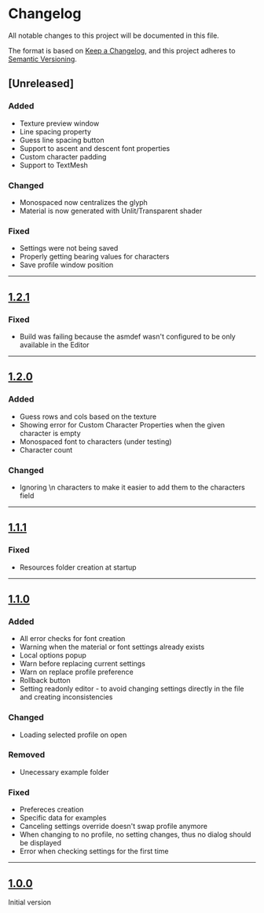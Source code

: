 # Changelog

All notable changes to this project will be documented in this file.

The format is based on [Keep a Changelog](https://keepachangelog.com/en/1.1.0/),
and this project adheres to [Semantic Versioning](https://semver.org/spec/v2.0.0.html).

## [Unreleased]

### Added

-  Texture preview window
-  Line spacing property
-  Guess line spacing button
-  Support to ascent and descent font properties
-  Custom character padding
-  Support to TextMesh

### Changed

-  Monospaced now centralizes the glyph
-  Material is now generated with Unlit/Transparent shader

### Fixed

-  Settings were not being saved
-  Properly getting bearing values for characters
-  Save profile window position

---

## [1.2.1]

### Fixed

-  Build was failing because the asmdef wasn't configured to be only available in the Editor

---

## [1.2.0]

### Added

-  Guess rows and cols based on the texture
-  Showing error for Custom Character Properties when the given character is empty
-  Monospaced font to characters (under testing)
-  Character count

### Changed

-  Ignoring \n characters to make it easier to add them to the characters field

---

## [1.1.1]

### Fixed

-  Resources folder creation at startup

---

## [1.1.0]

### Added

-  All error checks for font creation
-  Warning when the material or font settings already exists
-  Local options popup
-  Warn before replacing current settings
-  Warn on replace profile preference
-  Rollback button
-  Setting readonly editor - to avoid changing settings directly in the file and creating inconsistencies

### Changed

-  Loading selected profile on open

### Removed

-  Unecessary example folder

### Fixed

-  Prefereces creation
-  Specific data for examples
-  Canceling settings override doesn't swap profile anymore
-  When changing to no profile, no setting changes, thus no dialog should be displayed
-  Error when checking settings for the first time

---

## [1.0.0]

Initial version

[1.2.1]: https://github.com/kleber-swf/unity-bitmap-font-creator/releases/tag/1.2.1
[1.2.0]: https://github.com/kleber-swf/unity-bitmap-font-creator/releases/tag/1.2.0
[1.1.1]: https://github.com/kleber-swf/unity-bitmap-font-creator/releases/tag/1.1.1
[1.1.0]: https://github.com/kleber-swf/unity-bitmap-font-creator/releases/tag/1.1.0
[1.0.0]: https://github.com/kleber-swf/unity-bitmap-font-creator/releases/tag/1.0.0
